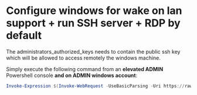 # Configure windows for wake on lan support + run SSH server + RDP by default

The administrators_authorized_keys needs to contain the public ssh key which will be allowed to access remotely the windows machine.

Simply execute the following command from an **elevated ADMIN** Powershell console **and on ADMIN windows account**:

```powershell
Invoke-Expression $(Invoke-WebRequest -UseBasicParsing -Uri https://raw.githubusercontent.com/LeszekBlazewski/wakemeup-manager/master/wol/windows/configure_win.ps1).Content
```
